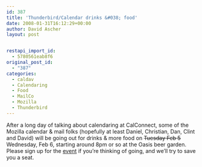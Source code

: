 ```yaml
---
id: 387
title: 'Thunderbird/Calendar drinks &#038; food'
date: 2008-01-31T16:12:29+00:00
author: David Ascher
layout: post


restapi_import_id:
  - 5780561eab8f6
original_post_id:
  - "387"
categories:
  - caldav
  - Calendaring
  - Food
  - MailCo
  - Mozilla
  - Thunderbird
---
```

After a long day of talking about calendaring at CalConnect, some of the Mozilla calendar & mail folks (hopefully at least Daniel, Christian, Dan, Clint and David) will be going out for drinks & more food on <strike>Tuesday Feb 5</strike> Wednesday, Feb 6, starting around 8pm or so at the Oasis beer garden. Please sign up for the [event](http://upcoming.yahoo.com/event/421054/?ps=5) if you&#8217;re thinking of going, and we&#8217;ll try to save you a seat.
